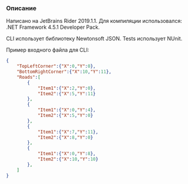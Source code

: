 ### Описание
Написано на JetBrains Rider 2019.1.1.
Для компиляции использовался: .NET Framework 4.5.1 Developer Pack.

CLI использует библиотеку Newtonsoft JSON.
Tests использует NUnit.

Пример входного файла для CLI:
```json
{
	"TopLeftCorner":{"X":0,"Y":0},
	"BottomRightCorner":{"X":10,"Y":11},
	"Roads":[
		{
			"Item1":{"X":2,"Y":0},
			"Item2":{"X":5,"Y":11}
		},
		{
			"Item1":{"X":0,"Y":4},
			"Item2":{"X":5,"Y":0}
		},
		{
			"Item1":{"X":7,"Y":11},
			"Item2":{"X":8,"Y":0}
		},
		{
			"Item1":{"X":0,"Y":8},
			"Item2":{"X":10,"Y":10}
		},
	]
}
```